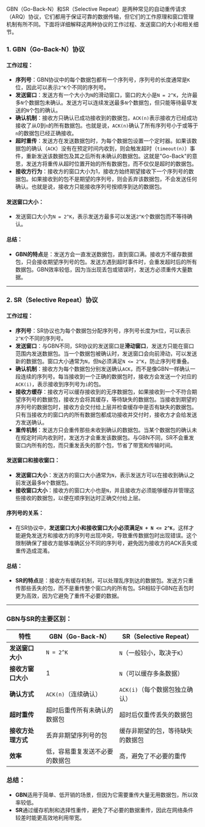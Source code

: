 GBN（Go-Back-N）和SR（Selective Repeat）是两种常见的自动重传请求（ARQ）协议，它们都用于保证可靠的数据传输，但它们的工作原理和窗口管理机制有所不同。下面将详细解释这两种协议的工作过程、发送窗口的大小和相关细节。

### 1. **GBN（Go-Back-N）协议**

#### 工作过程：
- **序列号**：GBN协议中的每个数据包都有一个序列号，序列号的长度通常是`K`位，因此可以表示`2^K`个不同的序列号。
- **发送窗口**：发送方有一个大小为`N`的滑动窗口，窗口的大小是`N = 2^K`，允许最多`N`个数据包未确认。发送方可以连续发送最多`N`个数据包，但只能等待最早发送的`N`个包的确认。
- **确认机制**：接收方只确认已成功接收到的数据包，`ACK(n)`表示接收方已经成功接收了从0到`n`的所有数据包。也就是说，`ACK(n)`确认了所有序列号小于或等于`n`的数据包已经正确接收。
- **超时重传**：发送方在发送数据包时，为每个数据包设置一个定时器。如果该数据包的确认（`ACK`）没有在预定时间内收到，则会触发超时（`timeout(n)`）事件，重新发送该数据包及其之后所有未确认的数据包。这就是"Go-Back"的意思，发送方将重传从超时位置开始的所有数据包，而不仅仅是超时的数据包。
- **接收方行为**：接收方的窗口大小为1，接收方始终期望接收下一个序列号的数据包。如果接收到的包不是期望的序列号，则会丢弃该数据包，不会发送任何确认。也就是说，接收方只能接收序列号按顺序到达的数据包。

#### 发送窗口大小：
- 发送窗口大小为`N = 2^K`，表示发送方最多可以发送`2^K`个数据包而不等待确认。

#### 总结：
- **GBN的特点**是：发送方会一直发送数据包，直到窗口满。接收方不缓存数据包，只会接收期望序列号的包。发送方遇到超时事件时，会重发超时后的所有数据包。GBN效率较低，因为当出现丢包或错误时，发送方必须重传大量数据。

---

### 2. **SR（Selective Repeat）协议**

#### 工作过程：
- **序列号**：SR协议也为每个数据包分配序列号，序列号长度为`K`位，可以表示`2^K`个不同的序列号。
- **发送窗口**：与GBN不同，SR协议的发送窗口是**滑动窗口**，发送方只能在窗口范围内发送数据包。当一个数据包被确认时，发送窗口会向前滑动，可以发送新的数据包。窗口大小通常为`N`，但`N`必须满足`N <= 2^K`，防止序列号重叠。
- **确认机制**：接收方为每个数据包分别发送确认`ACK`，而不是像GBN一样确认一段连续的序列号。每当接收到一个正确的数据包时，接收方会发送一个对应的`ACK(i)`，表示接收到序列号为`i`的包。
- **接收方缓存**：接收方可以缓存接收到的无序数据包，如果接收到一个不符合期望序列号的数据包，接收方会将其缓存，等待缺失的数据包。当接收到期望的序列号的数据包时，接收方会交付给上层并检查缓存中是否有缺失的数据包。只有当接收方的窗口内的所有数据包都成功接收并交付时，接收方才会给发送方发送确认。
- **重传机制**：发送方只会重传那些未收到确认的数据包。当某个数据包的确认未在规定时间内收到时，发送方才会重发该数据包。与GBN不同，SR不会重发窗口内所有的包，而只重发丢失的那个包，节省了带宽和传输时间。

#### 发送窗口和接收窗口：
- **发送窗口大小**：发送方的窗口大小通常为`N`，表示发送方可以在接收到确认之前发送最多`N`个数据包。
- **接收窗口大小**：接收方的窗口大小也是`N`，并且接收方必须能够缓存并管理这些接收的数据包，以便在顺序到达时正确交付给上层。

#### 序列号的关系：
- 在SR协议中，**发送窗口大小和接收窗口大小必须满足`N + N <= 2^K`**，这样才能避免发送方和接收方的序列号出现冲突，导致重传数据包时出现错误。这个限制确保了接收方能够准确区分不同的序列号，避免因为接收方的ACK丢失或重传造成混淆。

#### 总结：
- **SR的特点**是：接收方有缓存机制，可以处理乱序到达的数据包。发送方只重传那些丢失的包，而不是重传整个窗口内的所有包。SR相较于GBN在丢包时更为高效，因为它避免了重传不必要的数据。

---

### GBN与SR的主要区别：
| 特性                  | GBN（Go-Back-N）                | SR（Selective Repeat）               |
|---------------------|--------------------------------|------------------------------------|
| **发送窗口大小**      | `N = 2^K`                      | `N`（一般较小，取决于`K`）       |
| **接收方窗口大小**    | 1                              | `N`（可以缓存多条数据）           |
| **确认方式**          | `ACK(n)`（连续确认）             | `ACK(i)`（每个数据包独立确认）    |
| **超时重传**          | 超时后重传所有未确认的数据包     | 超时后仅重传丢失的数据包         |
| **接收方处理方式**    | 丢弃非期望序列号的包             | 缓存非期望的包，等待缺失的数据包 |
| **效率**              | 低，容易重复发送不必要的数据包    | 高，避免了不必要的重传           |

### 总结：
- **GBN**适用于简单、低开销的场景，但因为它需要重传大量无用数据包，所以效率较低。
- **SR**通过缓存机制和选择性重传，避免了不必要的数据重传，因此在网络条件较差时能更高效地利用带宽。